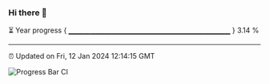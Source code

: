 ### Hi there 👋

⏳ Year progress { ▁▁▁▁▁▁▁▁▁▁▁▁▁▁▁▁▁▁▁▁▁▁▁▁▁▁▁▁▁▁ } 3.14 %

---

⏰ Updated on Fri, 12 Jan 2024 12:14:15 GMT

![Progress Bar CI](https://github.com/Shyam-Makwana/GitHub-Actions-Demo/workflows/Progress%20Bar%20CI/badge.svg)
